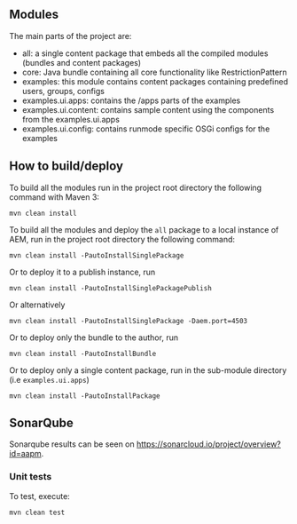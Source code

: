 ## Modules

The main parts of the project are:

* all: a single content package that embeds all the compiled modules (bundles and content packages)
* core: Java bundle containing all core functionality like RestrictionPattern
* examples: this module contains content packages containing predefined users, groups, configs
* examples.ui.apps: contains the /apps parts of the examples
* examples.ui.content: contains sample content using the components from the examples.ui.apps
* examples.ui.config: contains runmode specific OSGi configs for the examples



## How to build/deploy

To build all the modules run in the project root directory the following command with Maven 3:

    mvn clean install

To build all the modules and deploy the `all` package to a local instance of AEM, run in the project root directory the following command:

    mvn clean install -PautoInstallSinglePackage

Or to deploy it to a publish instance, run

    mvn clean install -PautoInstallSinglePackagePublish

Or alternatively

    mvn clean install -PautoInstallSinglePackage -Daem.port=4503

Or to deploy only the bundle to the author, run

    mvn clean install -PautoInstallBundle

Or to deploy only a single content package, run in the sub-module directory (i.e `examples.ui.apps`)

    mvn clean install -PautoInstallPackage


## SonarQube
Sonarqube results can be seen on https://sonarcloud.io/project/overview?id=aapm.

### Unit tests

To test, execute:

    mvn clean test
